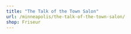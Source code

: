 ```yaml
---
title: "The Talk of the Town Salon"
url: /minneapolis/the-talk-of-the-town-salon/
shop: Friseur
---
```

